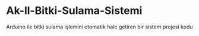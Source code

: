 # Ak-ll-Bitki-Sulama-Sistemi
Arduino ile bitki sulama işlemini otomatik hale getiren bir sistem projesi kodu
